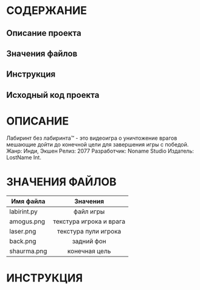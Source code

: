 # СОДЕРЖАНИЕ
## Описание проекта
## Значения файлов
## Инструкция
## Исходный код проекта
# ОПИСАНИЕ
Лабиринт без лабиринта™ - это видеоигра о уничтожение врагов мешающие дойти до конечной цели для завершения игры с победой.
Жанр: Инди, Экшен
Релиз: 2077
Разработчик: Noname Studio
Издатель: LostName Int.
# ЗНАЧЕНИЯ ФАЙЛОВ
| Имя файла     | Значения               |
| ------------- |:----------------------:|
| labirint.py   | файл игры              |
| amogus.png    | текстура игрока и врага|
| laser.png     | текстура пули игрока   |
| back.png      | задний фон             |
| shaurma.png   | конечная цель          |
# ИНСТРУКЦИЯ
